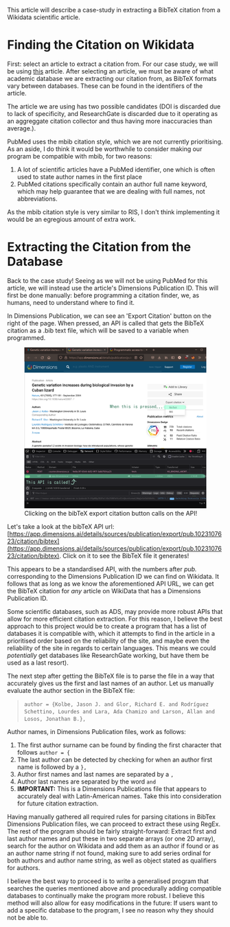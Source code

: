 This article will describe a case-study in extracting a BibTeX citation from a Wikidata scientific article.

# Finding the Citation on Wikidata
First: select an article to extract a citation from. For our case study, we will be using [this](https://www.wikidata.org/wiki/Q45051042) article. After selecting an article, we must be aware of what academic database we are extracting our citation from, as BibTeX formats vary between databases. These can be found in the identifiers of the article.

The article we are using has two possible candidates (DOI is discarded due to lack of specificity, and ResearchGate is discarded due to it operating as an aggreggate citation collector and thus having more inaccuracies than average.).

PubMed uses the mbib citation style, which we are not currently prioritising. As an aside, I do think it would be worthwhile to consider making our program be compatible with mbib, for two reasons:

1. A lot of scientific articles have a PubMed identifier, one which is often used to state author names in the first place
2. PubMed citations specifically contain an author full name keyword, which may help guarantee that we are dealing with full names, not abbreviations.

As the mbib citation style is very similar to RIS, I don't think implementing it would be an egregious amount of extra work.

# Extracting the Citation from the Database
Back to the case study! Seeing as we will not be using PubMed for this article, we will instead use the article's Dimensions Publication ID. This will first be done manually: before programming a citation finder, we, as humans, need to understand where to find it.

In Dimensions Publication, we can see an 'Export Citation' button on the right of the page. When pressed, an API is called that gets the BibTeX citation as a .bib text file, which will be saved to a variable when programmed.

<figure>
<img src="assets/img/api-get.png" alt = "Clicking on the bibTeX export citation button calls on the API." class="img-responsive">
<figcaption>Clicking on the bibTeX export citation button calls on the API!</figcaption>
</figure>

Let's take a look at the bibTeX API url: [https://app.dimensions.ai/details/sources/publication/export/pub.1023107623/citation/bibtex](https://app.dimensions.ai/details/sources/publication/export/pub.1023107623/citation/bibtex). Click on it to see the BibTeX file it generates!

This appears to be a standardised API, with the numbers after *pub.* corresponding to the Dimensions Publication ID we can find on Wikidata. It follows that as long as we know the aforementioned API URL, we can get the BibTeX citation for *any* article on WikiData that has a Dimensions Publication ID.

Some scientific databases, such as ADS, may provide more robust APIs that allow for more efficient citation extraction. For this reason, I believe the best approach to this project would be to create a program that has a list of databases it is compatible with, which it attempts to find in the article in a prioritised order based on the reliability of the site, and maybe even the reliability of the site in regards to certain languages. This means we could *potentially* get databases like ResearchGate working, but have them be used as a last resort).

The next step after getting the BibTeX file is to parse the file in a way that accurately gives us the first and last names of an author. Let us manually evaluate the author section in the BibTeX file:

> `author = {Kolbe, Jason J. and Glor, Richard E. and Rodríguez Schettino, Lourdes and Lara, Ada Chamizo and Larson, Allan and Losos, Jonathan B.},`

Author names, in Dimensions Publication files, work as follows:
1. The first author surname can be found by finding the first character that follows ```author = {```
2. The last author can be detected by checking for when an author first name is followed by a ```},```
3. Author first names and last names are separated by a ```,```
4. Author last names are separated by the word ```and```
5. **IMPORTANT:** This is a Dimensions Publications file that appears to accurately deal with Latin-American names. Take this into consideration for future citation extraction.

Having manually gathered all required rules for parsing citations in BibTex Dimensions Publication files, we can proceed to extract these using RegEx. The rest of the program should be fairly straight-forward: Extract first and last author names and put these in two separate arrays (or one 2D array), search for the author on Wikidata and add them as an author if found or as an author name string if not found, making sure to add series ordinal for both authors and author name string, as well as object stated as qualifiers for authors.

I believe the best way to proceed is to write a generalised program that searches the queries mentioned above and procedurally adding compatible databases to continually make the program more robust. I believe this method will also allow for easy modifications in the future: If users want to add a specific database to the program, I see no reason why they should not be able to.

